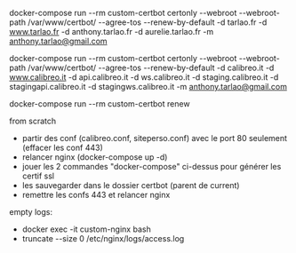 docker-compose run --rm  custom-certbot certonly --webroot --webroot-path /var/www/certbot/ --agree-tos --renew-by-default -d tarlao.fr -d www.tarlao.fr -d anthony.tarlao.fr -d aurelie.tarlao.fr -m anthony.tarlao@gmail.com

docker-compose run --rm  custom-certbot certonly --webroot --webroot-path /var/www/certbot/ --agree-tos --renew-by-default -d calibreo.it -d www.calibreo.it -d api.calibreo.it -d ws.calibreo.it -d staging.calibreo.it -d stagingapi.calibreo.it -d stagingws.calibreo.it -m anthony.tarlao@gmail.com

docker-compose run --rm custom-certbot renew

from scratch
- partir des conf (calibreo.conf, siteperso.conf) avec le port 80 seulement (effacer les conf 443)
- relancer nginx (docker-compose up -d)
- jouer les 2 commandes "docker-compose" ci-dessus pour générer les certif ssl
- les sauvegarder dans le dossier certbot (parent de current)
- remettre les confs 443 et relancer nginx

empty logs:
- docker exec -it custom-nginx bash
- truncate --size 0 /etc/nginx/logs/access.log
